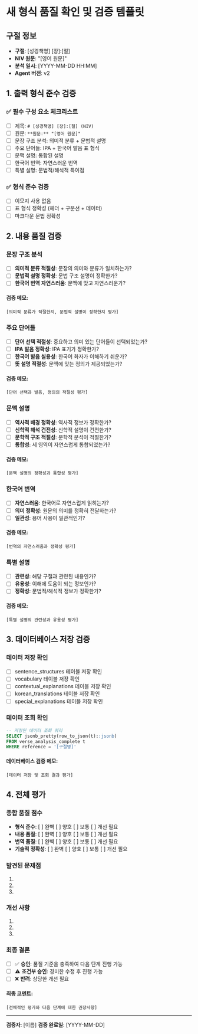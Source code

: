 # 새 형식 품질 확인 및 검증 템플릿

## 구절 정보
- **구절**: [성경책명] [장]:[절]
- **NIV 원문**: "[영어 원문]"
- **분석 일시**: [YYYY-MM-DD HH:MM]
- **Agent 버전**: v2

## 1. 출력 형식 준수 검증

### ✅ 필수 구성 요소 체크리스트
- [ ] 제목: `# [성경책명] [장]:[절] (NIV)`
- [ ] 원문: `**원문:** "[영어 원문]"`
- [ ] 문장 구조 분석: 의미적 분류 + 문법적 설명
- [ ] 주요 단어들: IPA + 한국어 발음 표 형식
- [ ] 문맥 설명: 통합된 설명
- [ ] 한국어 번역: 자연스러운 번역
- [ ] 특별 설명: 문법적/해석적 특이점

### ✅ 형식 준수 검증
- [ ] 이모지 사용 없음
- [ ] 표 형식 정확성 (헤더 + 구분선 + 데이터)
- [ ] 마크다운 문법 정확성

## 2. 내용 품질 검증

### 문장 구조 분석
- [ ] **의미적 분류 적절성**: 문장의 의미와 분류가 일치하는가?
- [ ] **문법적 설명 정확성**: 문법 구조 설명이 정확한가?
- [ ] **한국어 번역 자연스러움**: 문맥에 맞고 자연스러운가?

#### 검증 메모:
```
[의미적 분류가 적절한지, 문법적 설명이 정확한지 평가]
```

### 주요 단어들
- [ ] **단어 선택 적절성**: 중요하고 의미 있는 단어들이 선택되었는가?
- [ ] **IPA 발음 정확성**: IPA 표기가 정확한가?
- [ ] **한국어 발음 실용성**: 한국어 화자가 이해하기 쉬운가?
- [ ] **뜻 설명 적절성**: 문맥에 맞는 정의가 제공되었는가?

#### 검증 메모:
```
[단어 선택과 발음, 정의의 적절성 평가]
```

### 문맥 설명
- [ ] **역사적 배경 정확성**: 역사적 정보가 정확한가?
- [ ] **신학적 해석 건전성**: 신학적 설명이 건전한가?
- [ ] **문학적 구조 적절성**: 문학적 분석이 적절한가?
- [ ] **통합성**: 세 영역이 자연스럽게 통합되었는가?

#### 검증 메모:
```
[문맥 설명의 정확성과 통합성 평가]
```

### 한국어 번역
- [ ] **자연스러움**: 한국어로 자연스럽게 읽히는가?
- [ ] **의미 정확성**: 원문의 의미를 정확히 전달하는가?
- [ ] **일관성**: 용어 사용이 일관적인가?

#### 검증 메모:
```
[번역의 자연스러움과 정확성 평가]
```

### 특별 설명
- [ ] **관련성**: 해당 구절과 관련된 내용인가?
- [ ] **유용성**: 이해에 도움이 되는 정보인가?
- [ ] **정확성**: 문법적/해석적 정보가 정확한가?

#### 검증 메모:
```
[특별 설명의 관련성과 유용성 평가]
```

## 3. 데이터베이스 저장 검증

### 데이터 저장 확인
- [ ] sentence_structures 테이블 저장 확인
- [ ] vocabulary 테이블 저장 확인
- [ ] contextual_explanations 테이블 저장 확인
- [ ] korean_translations 테이블 저장 확인
- [ ] special_explanations 테이블 저장 확인

### 데이터 조회 확인
```sql
-- 저장된 데이터 조회 쿼리
SELECT jsonb_pretty(row_to_json(t)::jsonb)
FROM verse_analysis_complete t
WHERE reference = '[구절명]'
```

#### 데이터베이스 검증 메모:
```
[데이터 저장 및 조회 결과 평가]
```

## 4. 전체 평가

### 종합 품질 점수
- **형식 준수**: [ ] 완벽 [ ] 양호 [ ] 보통 [ ] 개선 필요
- **내용 품질**: [ ] 완벽 [ ] 양호 [ ] 보통 [ ] 개선 필요
- **번역 품질**: [ ] 완벽 [ ] 양호 [ ] 보통 [ ] 개선 필요
- **기술적 정확성**: [ ] 완벽 [ ] 양호 [ ] 보통 [ ] 개선 필요

### 발견된 문제점
1.
2.
3.

### 개선 사항
1.
2.
3.

### 최종 결론
- [ ] ✅ **승인**: 품질 기준을 충족하여 다음 단계 진행 가능
- [ ] ⚠️ **조건부 승인**: 경미한 수정 후 진행 가능
- [ ] ❌ **반려**: 상당한 개선 필요

#### 최종 코멘트:
```
[전체적인 평가와 다음 단계에 대한 권장사항]
```

---

**검증자**: [이름]
**검증 완료일**: [YYYY-MM-DD]